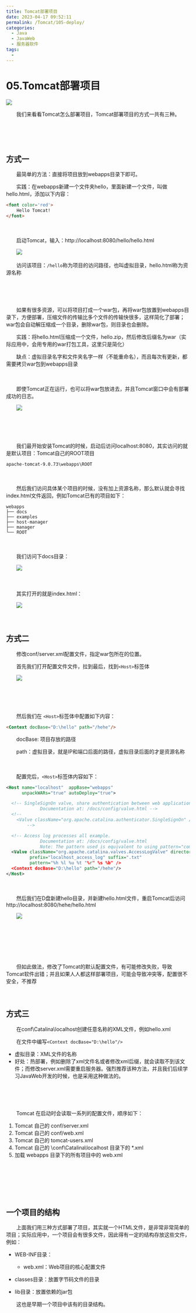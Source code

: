 ```yaml
---
title: Tomcat部署项目
date: 2023-04-17 09:52:11
permalink: /Tomcat/105-deploy/
categories:
  - Java
  - JavaWeb
  - 服务器软件
tags:
  - 
---
```

# 05.Tomcat部署项目

![](https://image.peterjxl.com/blog/259.jpg)


　　我们来看看Tomcat怎么部署项目，Tomcat部署项目的方式一共有三种。

<!-- more -->

　　‍

　　‍

## 方式一

　　最简单的方法：直接将项目放到webapps目录下即可。

　　实践：在webapps新建一个文件夹hello，里面新建一个文件，叫做hello.html，添加以下内容：

```html
<font color='red'>
    Hello Tomcat!
</font>
```

　　‍

　　启动Tomcat，输入：http://localhost:8080/hello/hello.html

　　![](https://image.peterjxl.com/blog/image-20211023111725-f3qwgsa.png)

　　访问该项目：`/hello`称为项目的访问路径，也叫虚拟目录，hello.html称为资源名称

　　‍

　　‍

　　如果有很多资源，可以将项目打成一个war包，再将war包放置到webapps目录下，方便部署，压缩文件的传输比多个文件的传输快很多，这样简化了部署；war包会自动解压缩成一个目录，删除war包，则目录也会删除。

　　实践：将hello.html压缩成一个文件，hello.zip，然后修改后缀名为war（实际应用中，会用专用的war打包工具，这里只是简化）

　　缺点：虚拟目录名字和文件夹名字一样（不能重命名），而且每次有更新，都需要拷贝war包到webapps目录

　　‍

　　即使Tomcat正在运行，也可以将war包放进去，并且Tomcat窗口中会有部署成功的日志。

　　![](https://image.peterjxl.com/blog/image-20230330195404-2sz1wut.png)

　　‍

　　‍

　　我们最开始安装Tomcat的时候，启动后访问localhost:8080，其实访问的就是默认项目：Tomcat自己的ROOT项目

```
apache-tomcat-9.0.73\webapps\ROOT
```

　　‍

　　然后我们访问具体某个项目的时候，没有加上资源名称，那么默认就会寻找index.html文件返回，例如Tomcat已有的项目如下：

```
webapps
├── docs
├── examples
├── host-manager
├── manager
└── ROOT
```

　　‍

　　我们访问下docs目录：

　　![](https://image.peterjxl.com/blog/image-20230330203559-2jlz471.png)

　　‍

　　其实打开的就是index.html：

　　![](https://image.peterjxl.com/blog/image-20230330203632-i30tvy8.png)

　　‍

## 方式二

　　修改conf/server.xml配置文件，指定war包所在的位置。

　　首先我们打开配置文件文件，拉到最后，找到`<Host>`标签体

　　![](https://image.peterjxl.com/blog/image-20230330195707-9fdp7lc.png)

　　‍

　　‍

　　然后我们在 `<Host>`标签体中配置如下内容：

```html
<Context docBase="D:\hello" path="/hehe"/>
```

　　docBase:  项目存放的路径

　　path：虚拟目录，就是IP和端口后面的路径，虚拟目录后面的才是资源名称

　　‍

　　配置完后，`<Host>`标签体内容如下：

```xml
<Host name="localhost"  appBase="webapps"
      unpackWARs="true" autoDeploy="true">

  <!-- SingleSignOn valve, share authentication between web applications
             Documentation at: /docs/config/valve.html -->
  <!--
    <Valve className="org.apache.catalina.authenticator.SingleSignOn" />
        -->

  <!-- Access log processes all example.
             Documentation at: /docs/config/valve.html
             Note: The pattern used is equivalent to using pattern="common" -->
  <Valve className="org.apache.catalina.valves.AccessLogValve" directory="logs"
         prefix="localhost_access_log" suffix=".txt"
         pattern="%h %l %u %t "%r" %s %b" />
  <Context docBase="D:\hello" path="/hehe"/>
</Host>
```

　　‍

　　然后我们在D盘新建hello目录，并新建hello.html文件，重启Tomcat后访问http://localhost:8080/hehe/hello.html

　　![](https://image.peterjxl.com/blog/image-20211023112817-c6p9bmu.png)

　　‍

　　‍

　　‍

　　但如此做法，修改了Tomcat的默认配置文件，有可能修改失败，导致Tomcat软件出错；并且如果人人都这样部署项目，可能会导致冲突等，配置很不安全，不推荐

　　‍

## 方式三

　　在conf\Catalina\localhost创建任意名称的XML文件，例如hello.xml

　　在文件中编写`<Context docBase="D:\hello"/>`

* 虚拟目录：XML文件的名称
* 好处：热部署，例如删除了xml文件名或者修改xml后缀，就会读取不到该文件；而修改server.xml需要重启服务器。强烈推荐该种方法，并且我们后续学习JavaWeb开发的时候，也是采用这种做法的。

　　‍

　　‍

　　Tomcat 在启动时会读取一系列的配置文件，顺序如下：

1. Tomcat 自己的 conf/server.xml
2. Tomcat 自己的 conf/web.xml
3. Tomcat 自己的 tomcat-users.xml
4. Tomcat 自己的 \conf\Catalina\localhost 目录下的 *.xml
5. 加载 webapps 目录下的所有项目中的 web.xml

　　‍

　　‍

　　‍

## 一个项目的结构

　　上面我们用三种方式部署了项目，其实就一个HTML文件，是非常非常简单的项目；实际应用中，一个项目会有很多文件，因此得有一定的结构存放这些文件，例如：

* WEB-INF目录：  

  *  web.xml：Web项目的核心配置文件
* classes目录：放置字节码文件的目录
* lib目录：放置依赖的jar包

　　这也是早期一个项目中该有的目录结构。

　　‍
